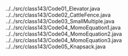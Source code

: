 ../../src/class143/Code01_Elevator.java
../../src/class143/Code02_CattleFence.java
../../src/class143/Code03_SmallMultiple.java
../../src/class143/Code04_MomoEquation1.java
../../src/class143/Code04_MomoEquation2.java
../../src/class143/Code04_MomoEquation3.java
../../src/class143/Code05_Knapsack.java
